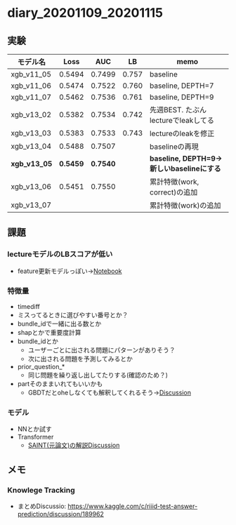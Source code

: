 # diary_20201109_20201115
## 実験
|モデル名|Loss|AUC|LB|memo|
|--|--|--|--|--|
|xgb_v11_05|0.5494|0.7499|0.757|baseline|
|xgb_v11_06|0.5474|0.7522|0.760|baseline, DEPTH=7|
|xgb_v11_07|0.5462|0.7536|0.761|baseline, DEPTH=9|
|xgb_v13_02|0.5382|0.7534|0.742|先週BEST. たぶんlectureでleakしてる|
|xgb_v13_03|0.5383|0.7533|0.743|lectureのleakを修正|
|xgb_v13_04|0.5488|0.7507||baselineの再現|
|__xgb_v13_05__|__0.5459__|__0.7540__||__baseline, DEPTH=9→新しいbaselineにする__|
|xgb_v13_06|0.5451|0.7550||累計特徴(work, correct)の追加|
|xgb_v13_07||||累計特徴(work)の追加|

## 課題
### lectureモデルのLBスコアが低い
- feature更新モデルっぽい→[Notebook](https://www.kaggle.com/its7171/lgbm-with-loop-feature-engineering)

### 特徴量
- timediff
- ミスってるときに選びやすい番号とか？
- bundle_idで一緒に出る数とか
- shapとかで重要度計算
- bundle_idとか
  - ユーザーごとに出される問題にパターンがありそう？
  - 次に出される問題を予測してみるとか
- prior_question_*
  - 同じ問題を繰り返し出してたりする(確認のため？)
- partそのままいれてもいいかも
  - GBDTだとoheしなくても解釈してくれるそう→[Discussion](https://www.kaggle.com/its7171/lgbm-with-loop-feature-engineering#1072146)
### モデル
- NNとか試す
- Transformer
  - [SAINT(元論文)の解説Discussion](https://www.kaggle.com/c/riiid-test-answer-prediction/discussion/195632)

## メモ

### Knowlege Tracking
- まとめDiscussio: https://www.kaggle.com/c/riiid-test-answer-prediction/discussion/189962
